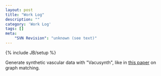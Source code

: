```yaml
---
layout: post
title: "Work Log"
description: ""
category: 'Work Log'
tags: []
meta: 
    "SVN Revision": "unknown (see text)"
---
```

{% include JB/setup %}

Generate synthetic vascular data with "Vacusynth", like in [this paper](http://cvlab.epfl.ch/files/content/sites/cvlab2/files/publications/publications/2012/SerradellGKMF12.pdf) on graph matching.

